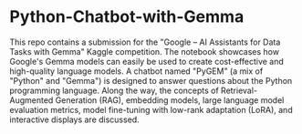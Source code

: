 # Python-Chatbot-with-Gemma
This repo contains a submission for the "Google – AI Assistants for Data Tasks with Gemma" Kaggle competition. The notebook showcases how Google's Gemma models can easily be used to create cost-effective and high-quality language models. A chatbot named "PyGEM" (a mix of "Python" and "Gemma") is designed to answer questions about the Python programming language. Along the way, the concepts of Retrieval-Augmented Generation (RAG), embedding models, large language model evaluation metrics, model fine-tuning with low-rank adaptation (LoRA), and interactive displays are discussed.
